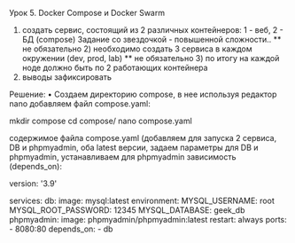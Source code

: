 Урок 5. Docker Compose и Docker Swarm
1) создать сервис, состоящий из 2 различных контейнеров: 1 - веб, 2 - БД (compose)
Задание со звездочкой - повышенной сложности..
** не обязательно 2) необходимо создать 3 сервиса в каждом окружении (dev, prod, lab)
** не обязательно 3) по итогу на каждой ноде должно быть по 2 работающих контейнера
4) выводы зафиксировать



Решение:
• Создаем директорию compose, в нее используя редактор nano добавляем файл compose.yaml:

mkdir compose
cd compose/
nano compose.yaml


содержимое файла compose.yaml (добавляем для запуска 2 сервиса, DB и phpmyadmin, оба latest версии, задаем параметры для DB и phpmyadmin, устанавливаем для phpmyadmin зависимость (depends_on):

version: '3.9'

services:
  db:
    image: mysql:latest
    environment:
      MYSQL_USERNAME: root
      MYSQL_ROOT_PASSWORD: 12345
      MYSQL_DATABASE: geek_db
  phpmyadmin:
    image: phpmyadmin/phpmyadmin:latest
    restart: always
    ports:
      - 8080:80
    depends_on:
      - db
